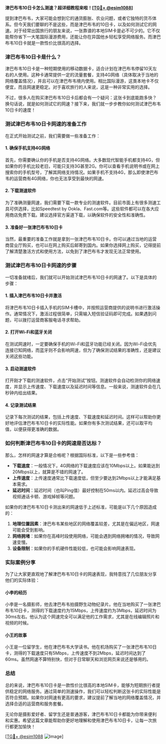 **津巴布韦10日卡怎么测速？超详细教程来啦！[[TG💪+ @esim1088](https://t.me/s/esim1088)]**

提到津巴布韦，大家可能会想到它的通货膨胀、农业问题，或者它独特的货币体系。但今天我们要聊的不是这些，而是津巴布韦的10日卡，以及如何测试它的网速。对于经常出国旅行的朋友来说，一张靠谱的本地SIM卡是必不可少的。它不仅能帮你省下一大笔国际漫游费用，还能让你在异国他乡轻松享受网络服务。而津巴布韦10日卡就是一款性价比很高的选择。

### 津巴布韦10日卡是什么？

津巴布韦10日卡是一种短期使用的移动数据卡，适合计划在津巴布韦停留10天左右的人使用。这种卡通常提供一定的流量套餐，支持4G网络（具体取决于当地的网络覆盖情况），并且可以在津巴布韦境内使用。相比国际漫游，这类本地卡不仅便宜，而且网速更稳定。对于喜欢旅行的人来说，这是一种非常实用的选择。

不过，很多人在购买津巴布韦10日卡后都会有一个疑问：这张卡到底能跑多快？换句话说，就是如何测试它的网速？接下来，我们就一步步教你如何测试津巴布韦10日卡的速度！

### 测试津巴布韦10日卡网速的准备工作

在正式开始测试之前，我们需要做一些准备工作：

#### 1. 确保手机支持4G网络
首先，你需要确认你的手机是否支持4G网络。大多数现代智能手机都支持4G，但如果你的手机比较老旧，可能只支持3G甚至2G。你可以查看手机说明书或在网上搜索你的手机型号，了解其网络支持情况。如果手机不支持4G，那么即使津巴布韦的运营商有4G网络，你也无法享受到最快的网速。

#### 2. 下载测速软件
为了准确测量网速，我们需要下载一款专业的测速软件。目前市面上有很多测速工具可供选择，比如Speedtest by Ookla、Fast.com等。这些软件都可以在各大应用商店免费下载。建议选择官方渠道下载，以确保软件的安全性和准确性。

#### 3. 准备好一张津巴布韦10日卡
当然，最重要的准备工作就是拿到一张津巴布韦10日卡。你可以通过当地的运营商营业厅购买，也可以在网上购买后邮寄到国内。如果你选择网上购买，记得提前了解清楚激活方式和使用方法，以免到了津巴布韦才发现无法正常使用。

### 测试津巴布韦10日卡网速的步骤

一切准备就绪后，我们就可以开始测试津巴布韦10日卡的网速了。以下是具体的步骤：

#### 1. 插入津巴布韦10日卡并激活
将津巴布韦10日卡插入手机的SIM卡槽中，并按照运营商提供的说明书进行激活操作。通常情况下，激活过程很简单，只需输入短信验证码即可完成。如果遇到问题，可以拨打运营商客服电话寻求帮助。

#### 2. 打开Wi-Fi和蓝牙关闭
在测试网速时，一定要确保手机的Wi-Fi和蓝牙功能已经关闭。因为Wi-Fi会优先连接已知网络，而蓝牙则不会影响网速，但为了确保测试结果的准确性，还是建议关闭这些功能。

#### 3. 启动测速软件
打开刚才下载的测速软件，点击“开始测试”按钮。测速软件会自动检测你的网络速度，并显示上传速度、下载速度以及延迟时间等信息。一般来说，测速软件会在几秒钟内给出结果。

#### 4. 记录测试结果
记录下每次测试的结果，包括上传速度、下载速度和延迟时间。这样可以帮助你更好地评估津巴布韦10日卡的实际性能。如果你有多次测试结果，还可以取平均值，以便获得更准确的数据。

### 如何判断津巴布韦10日卡的网速是否达标？

那么，怎样的网速才算是合格呢？根据国际标准，以下是一些参考值：

- **下载速度**：一般情况下，4G网络的下载速度应该在10Mbps以上。如果能达到20Mbps以上，就算是不错的网速了。
- **上传速度**：上传速度通常比下载速度低，但至少要达到2Mbps以上才能满足基本需求。
- **延迟时间**：延迟时间（也叫Ping值）最好控制在50ms以内。延迟过高会导致视频通话卡顿、游戏掉帧等问题。

如果你的津巴布韦10日卡测出来的网速低于上述标准，可能是以下几个原因造成的：

1. **地理位置因素**：津巴布韦某些地区的网络覆盖较差，尤其是在偏远地区，网速可能会受到影响。
2. **网络拥堵**：如果你在高峰时段使用网络，可能会遇到网络拥堵的情况，导致网速变慢。
3. **设备限制**：如果你的手机硬件性能较低，也可能会影响网速表现。

### 实际案例分享

为了让大家更直观地了解津巴布韦10日卡的网速表现，我特意找了几位朋友分享他们的实际体验：

#### 小李的经历
小李是一名摄影师，他去津巴布韦拍摄野生动物纪录片。他在当地购买了一张津巴布韦10日卡，测得的下载速度约为15Mbps，上传速度约为3Mbps，延迟时间为30ms左右。他认为这个网速完全可以满足他的工作需求，尤其是在线编辑照片和视频的时候。

#### 小王的故事
小王是一位留学生，他在津巴布韦大学读书。他在机场购买了一张津巴布韦10日卡，测得的下载速度只有5Mbps，上传速度不到2Mbps，延迟时间达到了60ms。虽然网速不算特别快，但对于日常聊天和浏览网页来说还是够用的。

### 总结

总的来说，津巴布韦10日卡是一款性价比很高的本地SIM卡，能够为短期旅行者提供稳定的网络服务。通过简单的测速操作，我们可以轻松判断这张卡的实际性能是否符合预期。如果你对网速有更高的要求，建议提前了解当地的网络覆盖情况，并选择合适的运营商和服务套餐。

无论你是摄影爱好者、留学生还是普通游客，津巴布韦10日卡都能为你带来便利和实惠。希望这篇文章能帮助你更好地理解和使用津巴布韦10日卡，让每一次旅行都更加愉快！

[[TG💪+ @esim1088](https://t.me/s/esim1088) ![Image](https://i.postimg.cc/4NQfJmqS/Snipaste-2025-05-13-00-14-12.png)]